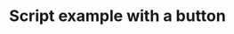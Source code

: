 ---
layout: article
title: Script example with a button
description: 
  - This board shows a Scripting Example for buttons
lang: en
weight: 50
draft: false
ref: tem-011
category:
  - Script
  - Scripting
  - Script-Beispiel
  - Button
image: Script_Button_Example_EN.png
download: Script_Button_Example_EN.pbmx
overview_description:
overview_benefits:
overview_data_sources:
---